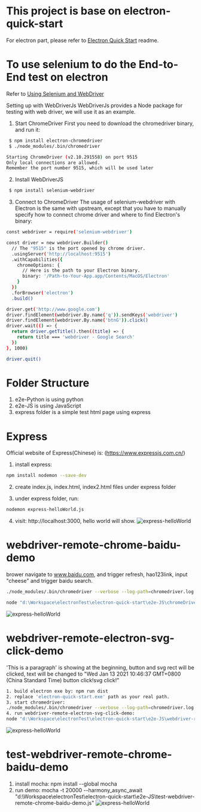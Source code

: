 
# This project is base on electron-quick-start

For electron part, please refer to [Electron Quick Start](https://github.com/electron/electron-quick-start) readme.

# To use selenium to do the End-to-End test on electron
Refer to [Using Selenium and WebDriver](https://www.electronjs.org/docs/tutorial/using-selenium-and-webdriver)

Setting up with WebDriverJs
WebDriverJs provides a Node package for testing with web driver, we will use it as an example.

1. Start ChromeDriver
First you need to download the chromedriver binary, and run it:

```bash
 $ npm install electron-chromedriver  
 $ ./node_modules/.bin/chromedriver  

Starting ChromeDriver (v2.10.291558) on port 9515
Only local connections are allowed.
Remember the port number 9515, which will be used later
```

2. Install WebDriverJS
```bash
 $ npm install selenium-webdriver
``` 

3. Connect to ChromeDriver
The usage of selenium-webdriver with Electron is the same with upstream, except that you have to manually specify how to connect chrome driver and where to find Electron's binary:

```bash
const webdriver = require('selenium-webdriver')

const driver = new webdriver.Builder()
  // The "9515" is the port opened by chrome driver.
  .usingServer('http://localhost:9515')
  .withCapabilities({
    chromeOptions: {
      // Here is the path to your Electron binary.
      binary: '/Path-to-Your-App.app/Contents/MacOS/Electron'
    }
  })
  .forBrowser('electron')
  .build()

driver.get('http://www.google.com')
driver.findElement(webdriver.By.name('q')).sendKeys('webdriver')
driver.findElement(webdriver.By.name('btnG')).click()
driver.wait(() => {
  return driver.getTitle().then((title) => {
    return title === 'webdriver - Google Search'
  })
}, 1000)

driver.quit()
```

# Folder Structure
1. e2e-Python is using python 
2. e2e-JS is using JavaScript 
3. express folder is a simple test html page using express


# Express
Official website of Express(Chinese) is: (https://www.expressjs.com.cn/)

1. install express:
```bash 
npm install nodemon --save-dev
```

2. create index.js, index.html, index2.html files under express folder

3. under express folder, run:
```bash 
nodemon express-helloWorld.js
```

4. visit: http://localhost:3000,  hello world will show.
![express-helloWorld](https://github.com/coco-1998-2/selenium-e2e-automation-electron/tree/main/res/pic/express-helloWorld.png)

# webdriver-remote-chrome-baidu-demo
brower navigate to www.baidu.com, and trigger refresh, hao123link, input "cheese" and trigger baidu search.
```bash 
./node_modules/.bin/chromedriver --verbose --log-path=chromedriver.log

node "d:\Workspace\electronTest\electron-quick-start\e2e-JS\chromeDriver-electron.js"
```
![express-helloWorld](https://github.com/coco-1998-2/selenium-e2e-automation-electron/tree/main/res/pic/baidu-demo-search-cheese.png)

# webdriver-remote-electron-svg-click-demo
'This is a paragraph' is showing at the beginning, button and svg rect will be clicked, text will be changed to "Wed Jan 13 2021 10:46:37 GMT+0800 (China Standard Time) button click!svg click!"

```bash 
1. build electron exe by: npm run dist 
2. replace 'electron-quick-start.exe' path as your real path.
3. start chromedriver:
./node_modules/.bin/chromedriver --verbose --log-path=chromedriver.log
4. run webdriver-remote-electron-svg-click-demo:
node "d:\Workspace\electronTest\electron-quick-start\e2e-JS\webdriver-remote-electron-svg-click-demo.js"

```
![express-helloWorld](https://github.com/coco-1998-2/selenium-e2e-automation-electron/tree/main/res/pic/demo-webdriver-remote-electron-svg-click.png)
# test-webdriver-remote-chrome-baidu-demo
1. install mocha: npm install --global mocha
2. run demo: mocha -t 20000 --harmony_async_await  "d:\Workspace\electronTest\electron-quick-start\e2e-JS\test-webdriver-remote-chrome-baidu-demo.js"
![express-helloWorld](https://github.com/coco-1998-2/selenium-e2e-automation-electron/tree/main/res/pic/Mocha-test-demo.png)